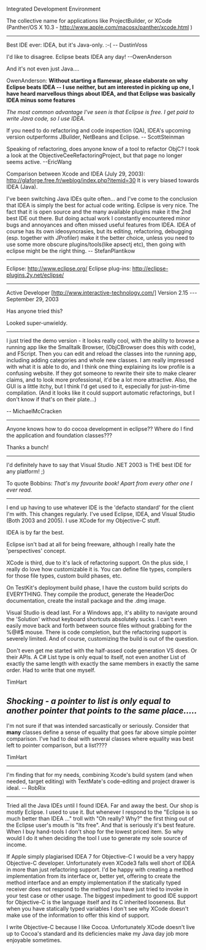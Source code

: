 

Integrated Development Environment

The collective name for applications like ProjectBuilder, or XCode (Panther/OS X 10.3 - http://www.apple.com/macosx/panther/xcode.html )

----

Best IDE ever: IDEA, but it's Java-only. :-(  -- DustinVoss

I'd like to disagree.  Eclipse beats IDEA any day! --OwenAnderson

And it's not even just Java....

OwenAnderson: **Without starting a flamewar, please elaborate on why Eclipse beats IDEA -- I use neither, but am interested in picking up one, I have heard marvellous things about IDEA, and that Eclipse was basically IDEA minus some features**

*The most common advantage I've seen is that Eclipse is free. I get paid to write Java code, so I use IDEA.*

If you need to do refactoring and code inspection (QA), IDEA's upcoming version outperforms JBuilder, NetBeans and Eclipse. -- ScottSteinman

Speaking of refactoring, does anyone know of a tool to refactor ObjC? I took a look at the ObjectiveCeeRefactoringProject, but that page no longer seems active. --EricWang

Comparison between Xcode and IDEA (July 29, 2003):   http://glaforge.free.fr/weblog/index.php?itemid=30
It is very biased towards IDEA (Java).

I've been switching Java IDEs quite often... and I've come to the conclusion that IDEA is simply the best for actual code writing.  Eclipse is very nice.  The fact that it is open source and the many available plugins make it the 2nd best IDE out there.  But doing actual work I constantly encountered minor bugs and annoyances and often missed useful features from IDEA.  IDEA of course has its own ideosyncrasies, but its editing, refactoring, debugging (esp. together with JProfiler) make it the better choice, unless you need to use some more obscure plugins/tools(like apsectj etc), then going with eclipse might be the right thing. -- StefanPlantikow

----

Eclipse:  http://www.eclipse.org/
Eclipse  plug-ins:  http://eclipse-plugins.2y.net/eclipse/

----

Active Developer  [http://www.interactive-technology.com/]
Version 2.15 --- September 29, 2003

Has anyone tried this?

Looked super-unwieldy.

----

I just tried the demo version - it looks really cool, with the ability to browse a running app like the Smalltalk Browser, (ObjCBrowser does this with code), and FScript. Then you can edit and reload the classes into the running app, including adding categories and whole new classes. I am really impressed with what it is able to do, and I think one thing explaining its low profile is a confusing website. If they got someone to rewrite their site to make clearer claims, and to look more professional,  it'd be a lot more attractive. Also, the GUI is a little itchy, but I think I'd get used to it, especially for just-in-time compilation. (And it looks like it could support automatic refactorings, but I don't know if that's on their plate...)

-- MichaelMcCracken

----

Anyone knows how to do cocoa development in eclipse?? Where do I find the application and foundation classes???

Thanks a bunch!

----

I'd definitely have to say that Visual Studio .NET 2003 is THE best IDE for any platform! ;)

To quote Bobbins: *That's my favourite book! Apart from every other one I ever read.*

----

I end up having to use whatever IDE is the 'defacto standard' for the client I'm with. This changes regularly. I've used Eclipse, IDEA, and Visual Studio (Both 2003 and 2005). I use XCode for my Objective-C stuff.

IDEA is by far the best. 

Eclipse isn't bad at all for being freeware, although I really hate the 'perspectives' concept.

XCode is third, due to it's lack of refactoring support. On the plus side, I really do love how customizable it is. You can define file types, compilers for those file types, custom build phases, etc.

On TestKit's deployment build phase, I have the custom build scripts do EVERYTHING. They compile the product, generate the HeaderDoc documentation, create the install package and the .dmg image. 

Visual Studio is dead last. For a Windows app, it's ability to navigate around the 'Solution' without keyboard shortcuts absolutely sucks. I can't even easily move back and forth between source files without grabbing for the %@#$ mouse. There is code completion, but the refactoring support is severely limited. And of course, customizing the build is out of the question.

Don't even get me started with the half-assed code generation VS does. Or their APIs. A C# List type is only equal to itself, not even another List of exactly the same length with exactly the same members in exactly the same order. Had to write that one myself.

TimHart

*Shocking - a pointer to list is only equal to another pointer that points to the same place.....*
----
I'm not sure if that was intended sarcastically or seriously. Consider that **many** classes define a sense of equality that goes far above simple pointer comparison. I've had to deal with several classes where equality was best left to pointer comparison, but a list????

TimHart

----

I'm finding that for my needs, combining Xcode's build system (and when needed, target editing) with TextMate's code-editing and project drawer is ideal. -- RobRix

----

Tried all the Java IDEs until I found IDEA. Far and away the best. Our shop is mostly Eclipse. I used to use it. But whenever I respond to the "Eclipse is so much better than IDEA ..." troll with "Oh really? Why?" the first thing out of the Eclipse user's mouth is "Its free". And that is seriously it's best feature. When I buy hand-tools I don't shop for the lowest priced item. So why would I do it when deciding the tool I use to generate my sole source of income.

If Apple simply plagiarised IDEA 7 for Objective-C I would be a very happy Objective-C developer.  Unfortunately even XCode3 falls well short of IDEA in more than just refactoring support. I'd be happy with creating a method implementation from its interface or, better yet, offering to create the method interface and an empty implementation if the statically typed receiver does not respond to the method you have just tried to invoke in your test case or other usage. The biggest impediment to good IDE support for Objective-C is the language itself and its C inherited looseness.  But when you have statically typed variables I don't see why XCode doesn't make use of the information to offer this kind of support.

I write Objective-C because I like Cocoa. Unfortunately XCode doesn't live up to Cocoa's standard and its deficiencies make my Java day job more enjoyable sometimes.

